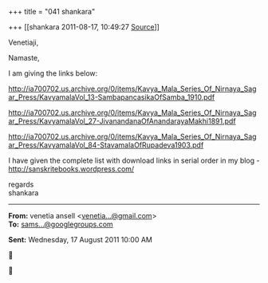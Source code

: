 +++
title = "041 shankara"

+++
[[shankara	2011-08-17, 10:49:27 [Source](https://groups.google.com/g/samskrita/c/7wAzezJqqEc)]]



Venetiaji,

  

Namaste,

  

I am giving the links below:

  

<http://ia700702.us.archive.org/0/items/Kavya_Mala_Series_Of_Nirnaya_Sagar_Press/KavyamalaVol_13-SambapancasikaOfSamba_1910.pdf>

<http://ia700702.us.archive.org/0/items/Kavya_Mala_Series_Of_Nirnaya_Sagar_Press/KavyamalaVol_27-JivanandanaOfAnandarayaMakhi1891.pdf>

<http://ia700702.us.archive.org/0/items/Kavya_Mala_Series_Of_Nirnaya_Sagar_Press/KavyamalaVol_84-StavamalaOfRupadeva1903.pdf>  
  
I have given the complete list with download links in serial order in my blog - <http://sanskritebooks.wordpress.com/>  
  

regards  
shankara  

------------------------------------------------------------------------

**From:** venetia ansell \<[venetia...@gmail.com]()\>  
**To:** [sams...@googlegroups.com]()  

**Sent:** Wednesday, 17 August 2011 10:00 AM





